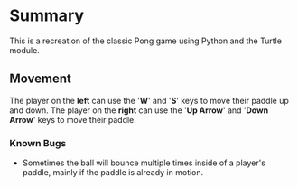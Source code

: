 # Summary

This is a recreation of the classic Pong game using Python and the Turtle module.

## Movement

The player on the **left** can use the '**W**' and '**S**' keys to move their paddle up and down. The player on the **right** can use the '**Up Arrow**' and '**Down Arrow**' keys to move their paddle.

### Known Bugs

- Sometimes the ball will bounce multiple times inside of a player's paddle, mainly if the paddle is already in motion.
